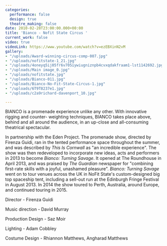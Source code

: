 ```yaml
---
categories:
  performance: false
  design: true
  theatre_making: false
date: 2010-02-28T23:00:00.000+00:00
title: 'Bianco - Nofit State Circus '
current_work: false
video: true
videoLink: https://www.youtube.com/watch?v=ezEBXinN2vM
gallery:
- "/uploads/Award-winning-circus-comp-007.jpg"
- "/uploads/nofitstate-1_21.jpg"
- "/uploads/4oneyq5ij05fr6v705iywiugniznpb4cvxqdakfraam1-lst1142692.jpg"
- "/uploads/Main image_0.jpg"
- "/uploads/nofitstate.jpg"
- "/uploads/Bianco-011.jpg"
- "/uploads/Bianco-No-Fit-State-Circus-1.jpg"
- "/uploads/6T9T8237e1.jpg"
- "/uploads/c2a9richard-davenport_10.jpg"

---
```

BIANCO is a promenade experience unlike any other. With innovative rigging and counter- weighting techniques, BIANCO takes place above, behind and all around the audience, in an up-close and all-consuming theatrical spectacular.

In partnership with the Eden Project. The promenade show, directed by Firenza Guidi, ran in the tented performance space throughout the summer, and was described by _This Is Cornwall_ as "an incredible experience". The show was then redeveloped to incorporate new ideas, acts and performers in 2013 to become _Bianco: Turning Savage_. It opened at The Roundhouse in April 2013, and was praised by _The Guardian_ newspaper for "combining first-rate skills with a joyful, unashamed pleasure". _Bianco: Turning Savage_ went on to tour venues across the UK in NoFit State's custom-designed big top spaceship tent, including a sell-out run at the Edinburgh Fringe Festival in August 2013. In 2014 the show toured to Perth, Australia, around Europe, and continued touring in 2015.

Director - Firenza Guidi

Music direction - David Murray

Production Design - Saz Moir

Lighting - Adam Cobbley 

Costume Design - Rhiannon Matthews, Angharad Matthews